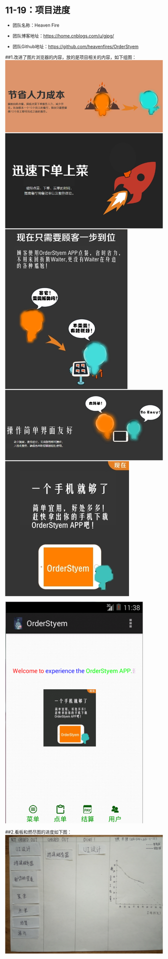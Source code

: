 # 11-19：项目进度
* 团队名称：Heaven Fire

* 团队博客地址：https://home.cnblogs.com/u/gjpg/  

* 团队Github地址：https://github.com/heavenfires/OrderStyem

##1.改进了图片浏览器的内容，放的是项目相关的内容，如下组图：<br>
![image](https://github.com/heavenfires/OrderStyem/raw/master/docs/yyimage/xx.jpg)<br>
![image](https://github.com/heavenfires/OrderStyem/raw/master/docs/yyimage/yy.jpg)<br>
![image](https://github.com/heavenfires/OrderStyem/raw/master/docs/yyimage/zz.jpg)<br>
![image](https://github.com/heavenfires/OrderStyem/raw/master/docs/yyimage/aaa.jpg)<br>
![image](https://github.com/heavenfires/OrderStyem/raw/master/docs/yyimage/bbb.jpg)<br>

![image](https://github.com/heavenfires/OrderStyem/raw/master/docs/yyimage/vv.png)<br>

##2.看板和燃尽图的进度如下图：
![image](https://github.com/heavenfires/OrderStyem/raw/master/docs/yyimage/ww.jpg)<br>
  
